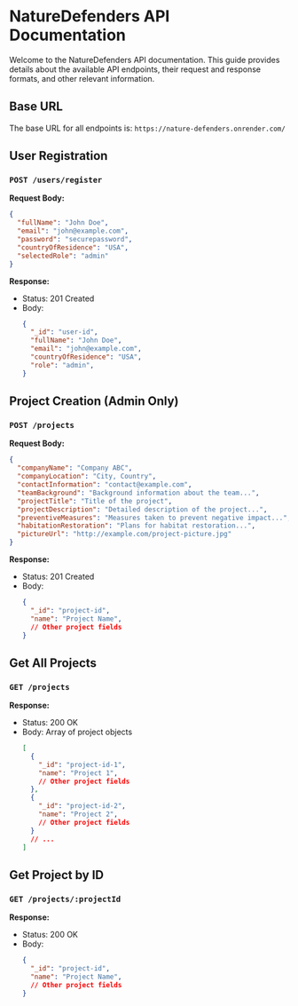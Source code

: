 # NatureDefenders API Documentation

Welcome to the NatureDefenders API documentation. This guide provides details about the available API endpoints, their request and response formats, and other relevant information.

## Base URL

The base URL for all endpoints is: `https://nature-defenders.onrender.com/`

## User Registration

### `POST /users/register`

**Request Body:**

```json
{
  "fullName": "John Doe",
  "email": "john@example.com",
  "password": "securepassword",
  "countryOfResidence": "USA",
  "selectedRole": "admin"
}
```

**Response:**

- Status: 201 Created
- Body:
  ```json
  {
    "_id": "user-id",
    "fullName": "John Doe",
    "email": "john@example.com",
    "countryOfResidence": "USA",
    "role": "admin",
  }
  ```

## Project Creation (Admin Only)

### `POST /projects`

**Request Body:**

```json
{
  "companyName": "Company ABC",
  "companyLocation": "City, Country",
  "contactInformation": "contact@example.com",
  "teamBackground": "Background information about the team...",
  "projectTitle": "Title of the project",
  "projectDescription": "Detailed description of the project...",
  "preventiveMeasures": "Measures taken to prevent negative impact...",
  "habitationRestoration": "Plans for habitat restoration...",
  "pictureUrl": "http://example.com/project-picture.jpg"
}
```

**Response:**

- Status: 201 Created
- Body:
  ```json
  {
    "_id": "project-id",
    "name": "Project Name",
    // Other project fields
  }
  ```

## Get All Projects

### `GET /projects`

**Response:**

- Status: 200 OK
- Body: Array of project objects
  ```json
  [
    {
      "_id": "project-id-1",
      "name": "Project 1",
      // Other project fields
    },
    {
      "_id": "project-id-2",
      "name": "Project 2",
      // Other project fields
    }
    // ...
  ]
  ```

## Get Project by ID

### `GET /projects/:projectId`

**Response:**

- Status: 200 OK
- Body:
  ```json
  {
    "_id": "project-id",
    "name": "Project Name",
    // Other project fields
  }
  ```

